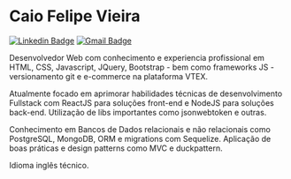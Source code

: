 
# Caio Felipe Vieira 

[![Linkedin Badge](https://img.shields.io/badge/-Caio%20Vieira-6633cc?style=flat-square&logo=Linkedin&logoColor=white&link=https://www.linkedin.com/in/caiofvieira/)](https://www.linkedin.com/in/caiofvieira/) 
[![Gmail Badge](https://img.shields.io/badge/-caio2011dhd@gmail.com-6633cc?style=flat-square&logo=Gmail&logoColor=white&link=mailto:caio2011dhd@gmail.com)](mailto:caio2011dhd@gmail.com)

Desenvolvedor Web com conhecimento e experiencia profissional em HTML, CSS, Javascript, JQuery, Bootstrap - bem como frameworks JS - versionamento git e e-commerce na plataforma VTEX.

Atualmente focado em aprimorar habilidades técnicas de desenvolvimento Fullstack com ReactJS para soluções front-end e NodeJS para soluções back-end. Utilização de libs importantes como jsonwebtoken e outras.

Conhecimento em Bancos de Dados relacionais e não relacionais como PostgreSQL, MongoDB, ORM e migrations com Sequelize. Aplicação de boas práticas e design patterns como MVC e duckpattern.

Idioma inglês técnico.
